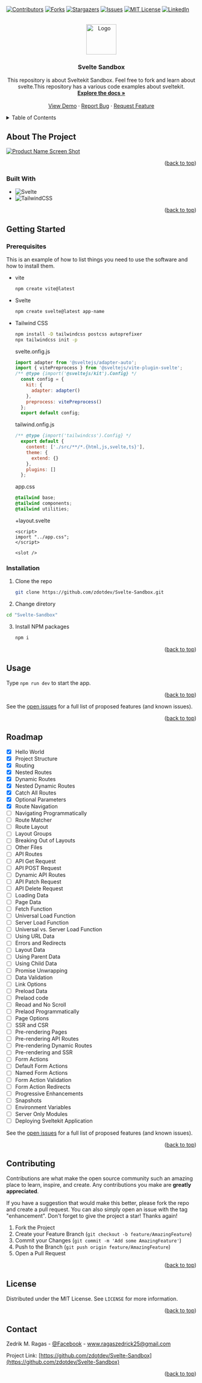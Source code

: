 <!-- Improved compatibility of back to top link: See: https://github.com/othneildrew/Best-README-Template/pull/73 -->
<a name="readme-top"></a>
<!--
*** Thanks for checking out the Best-README-Template. If you have a suggestion
*** that would make this better, please fork the repo and create a pull request
*** or simply open an issue with the tag "enhancement".
*** Don't forget to give the project a star!
*** Thanks again! Now go create something AMAZING! :D
-->



<!-- PROJECT SHIELDS -->
<!--
*** I'm using markdown "reference style" links for readability.
*** Reference links are enclosed in brackets [ ] instead of parentheses ( ).
*** See the bottom of this document for the declaration of the reference variables
*** for contributors-url, forks-url, etc. This is an optional, concise syntax you may use.
*** https://www.markdownguide.org/basic-syntax/#reference-style-links
-->
[![Contributors][contributors-shield]][contributors-url]
[![Forks][forks-shield]][forks-url]
[![Stargazers][stars-shield]][stars-url]
[![Issues][issues-shield]][issues-url]
[![MIT License][license-shield]][license-url]
[![LinkedIn][linkedin-shield]][linkedin-url]



<!-- PROJECT LOGO -->
<br />
<div align="center">
  <a href="https://github.com/zdotdev/Svelte-Sandbox">
    <img src="images/logo.png" alt="Logo" width="80" height="80">
  </a>

<h3 align="center">Svelte Sandbox</h3>

  <p align="center">
    This repository is about Sveltekit Sandbox. Feel free to fork and learn about svelte.This repository has a various code examples about sveltekit.
    <br />
    <a href="https://github.com/zdotdev/Svelte-Sandbox"><strong>Explore the docs »</strong></a>
    <br />
    <br />
    <a href="https://github.com/zdotdev/Svelte-Sandbox">View Demo</a>
    ·
    <a href="https://github.com/zdotdev/Svelte-Sandbox/issues">Report Bug</a>
    ·
    <a href="https://github.com/zdotdev/Svelte-Sandbox/issues">Request Feature</a>
  </p>
</div>



<!-- TABLE OF CONTENTS -->
<details>
  <summary>Table of Contents</summary>
  <ol>
    <li>
      <a href="#about-the-project">About The Project</a>
      <ul>
        <li><a href="#built-with">Built With</a></li>
      </ul>
    </li>
    <li>
      <a href="#getting-started">Getting Started</a>
      <ul>
        <li><a href="#prerequisites">Prerequisites</a></li>
        <li><a href="#installation">Installation</a></li>
      </ul>
    </li>
    <li><a href="#usage">Usage</a></li>
    <li><a href="#roadmap">Roadmap</a></li>
    <li><a href="#contributing">Contributing</a></li>
    <li><a href="#license">License</a></li>
    <li><a href="#contact">Contact</a></li>
    <li><a href="#acknowledgments">Acknowledgments</a></li>
  </ol>
</details>



<!-- ABOUT THE PROJECT -->
## About The Project

[![Product Name Screen Shot][product-screenshot]](https://example.com)

<p align="right">(<a href="#readme-top">back to top</a>)</p>



### Built With

* ![Svelte](https://img.shields.io/badge/svelte-%23f1413d.svg?style=for-the-badge&logo=svelte&logoColor=white)
* ![TailwindCSS](https://img.shields.io/badge/tailwindcss-%2338B2AC.svg?style=for-the-badge&logo=tailwind-css&logoColor=white)


<p align="right">(<a href="#readme-top">back to top</a>)</p>



<!-- GETTING STARTED -->
## Getting Started

### Prerequisites

This is an example of how to list things you need to use the software and how to install them.

* vite
  ```sh
  npm create vite@latest
  ```

* Svelte
  ```sh
  npm create svelte@latest app-name
  ```

* Tailwind CSS
  ```sh
  npm install -D tailwindcss postcss autoprefixer
  npx tailwindcss init -p
  ```
  svelte.onfig.js
  ```js
  import adapter from '@sveltejs/adapter-auto';
  import { vitePreprocess } from '@sveltejs/vite-plugin-svelte';
  /** @type {import('@sveltejs/kit').Config} */
    const config = {
      kit: {
        adapter: adapter()
      },
      preprocess: vitePreprocess()
    };
    export default config;
  ```
  tailwind.onfig.js
  ```js
  /** @type {import('tailwindcss').Config} */
    export default {
      content: ['./src/**/*.{html,js,svelte,ts}'],
      theme: {
        extend: {}
      },
      plugins: []
    };
  ```
  app.css
  ```css
  @tailwind base;
  @tailwind components;
  @tailwind utilities;
  ```
  +layout.svelte
  ```svelte
  <script>
  import "../app.css";
  </script>

  <slot />
  ```
### Installation

1. Clone the repo
   ```sh
   git clone https://github.com/zdotdev/Svelte-Sandbox.git
   ```
2. Change diretory
  ```sh
  cd "Svelte-Sandbox"
  ```
3. Install NPM packages
   ```sh
   npm i
   ```

<p align="right">(<a href="#readme-top">back to top</a>)</p>

<!-- USAGE EXAMPLES -->
## Usage

Type `npm run dev` to start the app.

<p align="right">(<a href="#readme-top">back to top</a>)</p>

See the [open issues](https://github.com/zdotdev/Svelte-Sandbox/issues) for a full list of proposed features (and known issues).

<p align="right">(<a href="#readme-top">back to top</a>)</p>

## Roadmap

- [x] Hello World
- [x] Project Structure
- [x] Routing
- [x] Nested Routes
- [x] Dynamic Routes
- [x] Nested Dynamic Routes
- [x] Catch All Routes
- [x] Optional Parameters
- [x] Route Navigation
- [ ] Navigating Programmatically
- [ ] Route Matcher
- [ ] Route Layout
- [ ] Layout Groups
- [ ] Breaking Out of Layouts
- [ ] Other Files
- [ ] API Routes
- [ ] API Get Request
- [ ] API POST Request
- [ ] Dynamic API Routes
- [ ] API Patch Request
- [ ] API Delete Request
- [ ] Loading Data
- [ ] Page Data
- [ ] Fetch Function
- [ ] Universal Load Function
- [ ] Server Load Function
- [ ] Universal vs. Server Load Function
- [ ] Using URL Data
- [ ] Errors and Redirects
- [ ] Layout Data
- [ ] Using Parent Data
- [ ] Using Child Data
- [ ] Promise Unwrapping
- [ ] Data Validation
- [ ] Link Options
- [ ] Preload Data
- [ ] Prelaod code
- [ ] Reoad and No Scroll
- [ ] Prelaod Programmatically
- [ ] Page Options
- [ ] SSR and CSR
- [ ] Pre-rendering Pages
- [ ] Pre-rendering API Routes
- [ ] Pre-rendering Dynamic Routes
- [ ] Pre-rendering and SSR
- [ ] Form Actions
- [ ] Default Form Actions
- [ ] Named Form Actions
- [ ] Form Action Validation
- [ ] Form Action Redirects
- [ ] Progressive Enhancements
- [ ] Snapshots
- [ ] Environment Variables
- [ ] Server Only Modules
- [ ] Deploying Sveltekit Application

See the [open issues](https://github.com/zdotdev/Svelte-Sandbox/issues) for a full list of proposed features (and known issues).

<p align="right">(<a href="#readme-top">back to top</a>)</p>

## Contributing

Contributions are what make the open source community such an amazing place to learn, inspire, and create. Any contributions you make are **greatly appreciated**.

If you have a suggestion that would make this better, please fork the repo and create a pull request. You can also simply open an issue with the tag "enhancement".
Don't forget to give the project a star! Thanks again!

1. Fork the Project
2. Create your Feature Branch (`git checkout -b feature/AmazingFeature`)
3. Commit your Changes (`git commit -m 'Add some AmazingFeature'`)
4. Push to the Branch (`git push origin feature/AmazingFeature`)
5. Open a Pull Request

<p align="right">(<a href="#readme-top">back to top</a>)</p>

## License

Distributed under the MIT License. See `LICENSE` for more information.

<p align="right">(<a href="#readme-top">back to top</a>)</p>

## Contact

Zedrik M. Ragas - [@Facebook](https://www.facebook.com/zedsilog) - www.ragaszedrick25@gmail.com

Project Link: [https://github.com/zdotdev/Svelte-Sandbox](https://github.com/zdotdev/Svelte-Sandbox)

<p align="right">(<a href="#readme-top">back to top</a>)</p>
<!-- MARKDOWN LINKS & IMAGES -->
<!-- https://www.markdownguide.org/basic-syntax/#reference-style-links -->

[contributors-shield]: https://img.shields.io/github/contributors/zdotdev/Svelte-Sandbox.svg?style=for-the-badge

[contributors-url]: https://github.com/zdotdev/Svelte-Sandbox/graphs/contributors

[forks-shield]: https://img.shields.io/github/forks/zdotdev/Svelte-Sandbox.svg?style=for-the-badge

[forks-url]: https://github.com/zdotdev/Svelte-Sandbox/network/members

[stars-shield]: https://img.shields.io/github/stars/zdotdev/Svelte-Sandbox.svg?style=for-the-badge

[stars-url]: https://github.com/zdotdev/Svelte-Sandbox/stargazers

[issues-shield]: https://img.shields.io/github/issues/zdotdev/Svelte-Sandbox.svg?style=for-the-badge

[issues-url]: https://github.com/zdotdev/Svelte-Sandbox/issues

[license-shield]: https://img.shields.io/github/license/zdotdev/Svelte-Sandbox.svg?style=for-the-badge

[license-url]: https://github.com/zdotdev/Svelte-Sandbox/blob/main/LICENSE

[linkedin-shield]: https://img.shields.io/badge/-LinkedIn-black.svg?style=for-the-badge&logo=linkedin&colorB=555

[linkedin-url]: https://www.linkedin.com/in/zedrick-ragas-19a677286/

[product-screenshot]: static/svelte%20icon.png